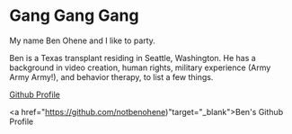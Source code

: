 # Gang Gang Gang

My name Ben Ohene and I like to party.

Ben is a Texas transplant residing in Seattle, Washington. He has a background in video creation, human rights, military experience (Army Army Army!), and behavior therapy, to list a few things. 

[Github Profile](https://github.com/notbenohene)

<a href="https://github.com/notbenohene)"target="_blank">Ben's Github Profile</a>
